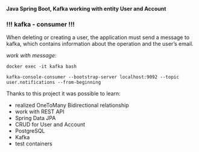 **Java Spring Boot, Kafka working with entity User and Account**

### !!! kafka - consumer !!!

When deleting or creating a user, the application must send a message to kafka,
which contains information about the operation and the user’s email.

*work with message:*

``docker exec -it kafka bash``

``kafka-console-consumer --bootstrap-server localhost:9092 --topic user.notifications --from-beginning``


Thanks to this project it was possible to learn:

- realized OneToMany Bidirectional relationship
- work with REST API
- Spring Data JPA
- CRUD for User and Account
- PostgreSQL
- Kafka
- test containers




